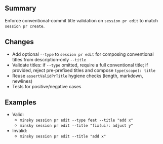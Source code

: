## Summary

Enforce conventional-commit title validation on `session pr edit` to match `session pr create`.

## Changes

- Add optional `--type` to `session pr edit` for composing conventional titles from description-only `--title`
- Validate titles: if `--type` omitted, require a full conventional title; if provided, reject pre-prefixed titles and compose `type(scope): title`
- Reuse `assertValidPrTitle` hygiene checks (length, markdown, newlines)
- Tests for positive/negative cases

## Examples

- Valid:
  - `minsky session pr edit --type feat --title "add x"`
  - `minsky session pr edit --title "fix(ui): adjust y"`
- Invalid:
  - `minsky session pr edit --title "add x"`
